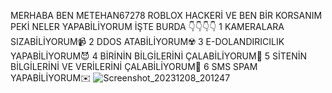 MERHABA BEN METEHAN67278 ROBLOX HACKERİ VE BEN BİR KORSANIM PEKİ NELER YAPABİLİYORUM İŞTE BURDA
👇👇👇👇
1 KAMERALARA SIZABİLİYORUM📹
2 DDOS ATABİLİYORUM☢️
3 E-DOLANDIRICILIK YAPABİLİYORUM😈
4 BİRİNİN BİLGİLERİNİ ÇALABİLİYORUM📲
5 SİTENİN BİLGİLERİNİ VE VERİLERİNİ ÇALABİLİYORUM📡
6 SMS SPAM YAPABİLİYORUM✉️ 
![Screenshot_20231208_201247](https://github.com/METEHAN67278/METEHAN67278/assets/156375359/d90c7faa-0494-4b83-a2ee-bf891e0e0b7d)
